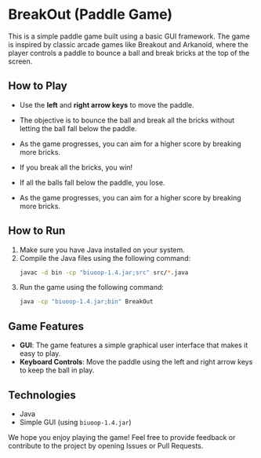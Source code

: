 # BreakOut (Paddle Game)

This is a simple paddle game built using a basic GUI framework. The game is inspired by classic arcade games like Breakout and Arkanoid, where the player controls a paddle to bounce a ball and break bricks at the top of the screen.

## How to Play

- Use the **left** and **right arrow keys** to move the paddle.
- The objective is to bounce the ball and break all the bricks without letting the ball fall below the paddle.
- As the game progresses, you can aim for a higher score by breaking more bricks.

- If you break all the bricks, you win!
- If all the balls fall below the paddle, you lose.
- As the game progresses, you can aim for a higher score by breaking more bricks.

## How to Run

1. Make sure you have Java installed on your system.
2. Compile the Java files using the following command:
   ```bash
   javac -d bin -cp "biuoop-1.4.jar;src" src/*.java
   ```
3. Run the game using the following command:
   ```bash
   java -cp "biuoop-1.4.jar;bin" BreakOut
   ```

## Game Features

- **GUI**: The game features a simple graphical user interface that makes it easy to play.
- **Keyboard Controls**: Move the paddle using the left and right arrow keys to keep the ball in play.

## Technologies

- Java
- Simple GUI (using `biuoop-1.4.jar`)

We hope you enjoy playing the game! Feel free to provide feedback or contribute to the project by opening Issues or Pull Requests.

